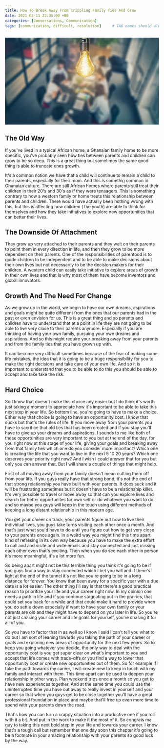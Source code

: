```yaml
---
title: How To Break Away From Crippling Family Ties And Grow
date: 2021-08-11 22:35:00 +00
categories: [Conversations, Communication]
tags: [communication, difficult, resolution]     # TAG names should always be lowercase
---
```


![networking](/assets/img/Networking.jpg)

## The Old Way

If you've lived in a typical African home, a Ghanaian family home to be more specific, you've probably seen how ties between parents and children can grow to be so deep. This is a great thing but sometimes the same good thing is able to truncate ones growth.

It's a common notion we have that a child will continue to remain a child to their parents, especially for their mom. And this is somethig common in Ghanaian culture. There are still African homes where parents still treat their children in their 20's and 30's as if they were tenaagers. This is something contrary to how a western family or home treats this relationship between parents and children. There would have actually been nothing wrong with this, but this is affecting how children ( the youth) are able to think for themselves and how they take initiatives to explore new opportunities that can better their lives.

## The Downside Of Attachment

They grow up very attached to their parents and they wait on their parents to point them in every direction in life, and then they grow to be more dependent on their parents. One of the responsibilities of parentood is to guide children to be independent and to be able to make decisions about their own lives but not necessarily to be the decision makers for their children. A western child can easily take initiative to explore areas of growth in their own lives and that is why most of them have become inventors and global innovators.

## Growth And The Need For Change

As we grow up in the world, we begin to have our own dreams, aspirations and goals might be quite different from the ones that our parents had in the past or even envision for us. This is a great thing and so parents and children have to understand that at a point in life they are not going to be able to live very close to their parents anymore. Especially if you are thinking of having your own family, pursuing your own dreams and aspirations. And so this might require your breaking away from your parents and from the family ties that you have grown up with.

It can become very difficult sometimes because of the fear of making some life mistakes, the idea that it is going to be a huge responsibility for you to make the right decisions and take care of your own life. And so it is important to understand that you to be able to do this you should be able to accept and take take the risk.

## Hard Choice

So I know that doesn't make this choice any easier but I do think it's worth just taking a moment to appreciate how it's important to be able to take this next step in your life. So bottom line, you're going to have to make a choice. Either way that choice is going to have an opportunity cost. I know that sucks but that's the rules of life. If you move away from your parents you have to sacrifice that old ties that has been created and if you stay you'll have to give up your dreams and aspirations. I sounds to me like both of these opportunities are very important to you but at the end of the day, for you right now at this stage of your life, giving your goals and breaking away from that family ties which one do you consider more important? Which one is creating the life that you want to live in the next 5 10 20 years? Which one deserves your priority right now?
And I wish I could answer that for you but only you can answer that. But I will share a couple of things that might help.

First of all moving away from your family doesn't mean cutting them off from your life. If you guys really have that strong bond, it's not the end of that strong relationship you have built with your parents. It does suck and it will be frustrating sometimes but it doesn't have to be a relationship killer.
It's very possible to travel or move away so that can you explore lives and search for better opportunites for own self or do whatever you want to do and so maybe you guys will keep in the touch using different methods of keeping a long distant relationship in this modern age.

You get your career on track, your parents figure out how to live their individual lives, you guys take turns visiting each other once a month. And that's just what you'd have to do until you figure out how to get very close to your parents once again. In a weird way you might find this time apart kind of refresing in its own way because you have to make the extra effort to call and and visite and write emails and stay connected and just missing each other even that's exciting. Then when you do see each other in person it's more meaningful, it's a lot more fun.

So being apart might not be this terrible thing you think it's going to be if you guys find a way to stay connected which I bet you will and if there's light at the end of the tunnel it's not like you're going to be in a long distance for forever. You know that been away for a specific year with a due date is a lot easier. The other thing I'll say is that there's a good practical reason to prioritize your life and your career right now. In my opinion one needs a path in life and if you continue stagnating out in the prairies, that could set you back for a while and that could make it hard to provide when you do settle down especially if want to have your own family or your parents are old and they might have to depend on you later in life. So you're not just chasing your career and life goals for yourself, you're chasing it for all of you.

So you have to factor that in as well so I know I said I can't tell you what to do but I am sort of leaning towards you taking the path of your career or goals and exploring new areas of opportunity for the next few years. So to keep you going whatever you decide, the only way to deal with the opportunity cost is you get super clear on what's important to you and accept that life comes with trade-offs or you find a way to lower that opportunity cost or create new opportunities out of them. So for example if I take the path towards my career, I will create new to keep in touch with my family and interact with them.  This time apart can be used to deepen your relationship in other ways. Plan weekend trips once a month so you get to have new experiences together. And at the same time you could use the uninterrupted time you have out away to really invest in yourself and your career so that when you guys get to be close together you'll have a great professional foundation in place and maybe that'll free up even more time to spend with your parents down the road.

That's how you can turn a crappy situation into a productive one if you roll with it a bit. And put in the work to make it the most of it.
So congrats ma guy to taking this next bold step in your life and towards your career. I know that's a tough call but remember that one day soon this chapter it's going to be a footnote in your amazing relationship with your parents so good luck by the way.
